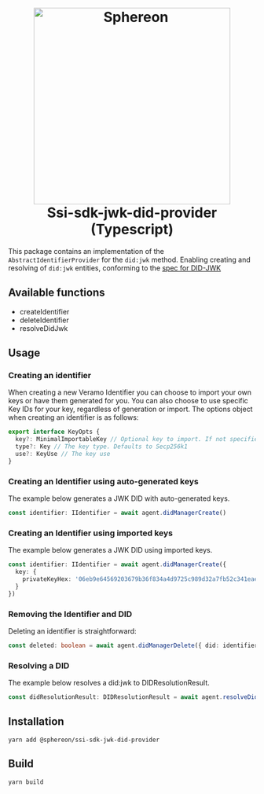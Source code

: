<!--suppress HtmlDeprecatedAttribute -->
<h1 align="center">
  <br>
  <a href="https://www.sphereon.com"><img src="https://sphereon.com/content/themes/sphereon/assets/img/logo.svg" alt="Sphereon" width="400"></a>
  <br>Ssi-sdk-jwk-did-provider 
  <br>(Typescript) 
  <br>
</h1>

This package contains an implementation of the `AbstractIdentifierProvider` for the `did:jwk` method.
Enabling creating and resolving of `did:jwk` entities, conforming to the [spec for DID-JWK](https://github.com/quartzjer/did-jwk/blob/main/spec.md)

## Available functions

- createIdentifier
- deleteIdentifier
- resolveDidJwk

## Usage

### Creating an identifier

When creating a new Veramo Identifier you can choose to import your own keys or have them generated for you. You can
also choose to use specific Key IDs for your key, regardless of generation or import.
The options object when creating an identifier is as follows:

```typescript
export interface KeyOpts {
  key?: MinimalImportableKey // Optional key to import. If not specified a key with random kid will be created
  type?: Key // The key type. Defaults to Secp256k1
  use?: KeyUse // The key use
}
```

### Creating an Identifier using auto-generated keys

The example below generates a JWK DID with auto-generated keys.

```typescript
const identifier: IIdentifier = await agent.didManagerCreate()
```

### Creating an Identifier using imported keys

The example below generates a JWK DID using imported keys.

```typescript
const identifier: IIdentifier = await agent.didManagerCreate({
  key: {
    privateKeyHex: '06eb9e64569203679b36f834a4d9725c989d32a7fb52c341eae3517b3aff8ee6',
  }
})
```

### Removing the Identifier and DID

Deleting an identifier is straightforward:

```typescript
const deleted: boolean = await agent.didManagerDelete({ did: identifier.did })
```

### Resolving a DID

The example below resolves a did:jwk to DIDResolutionResult.

```typescript
const didResolutionResult: DIDResolutionResult = await agent.resolveDid({ didUrl: 'did:jwk:ey....' })
```

## Installation

```shell
yarn add @sphereon/ssi-sdk-jwk-did-provider
```

## Build

```shell
yarn build
```
